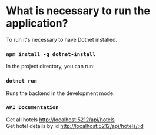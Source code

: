 # What is necessary to run the application?

To run it's necessary to have Dotnet installed.

### `npm install -g dotnet-install`

In the project directory, you can run:

### `dotnet run`

Runs the backend in the development mode.

###  `API Documentation`

Get all hotels [http://localhost:5212/api/hotels](http://localhost:5212/api/hotels)\
Get hotel details by id [http://localhost:5212/api/hotels/:id](http://localhost:5212/api/hotels/:id)
